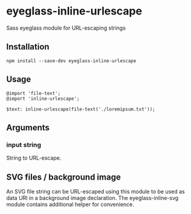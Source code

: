 # eyeglass-inline-urlescape
Sass eyeglass module for URL-escaping strings


Installation
------------
````
npm install --save-dev eyeglass-inline-urlescape
````


Usage
-----
````
@import 'file-text';
@import 'inline-urlescape';

$text: inline-urlescape(file-text('./loremipsum.txt'));
````


Arguments
---------
### input string
String to URL-escape.


SVG files / background image
------------
An SVG file string can be URL-escaped using this module to be used as data URI in a background image declaration.
The eyeglass-inline-svg module contains additional helper for convenience.
